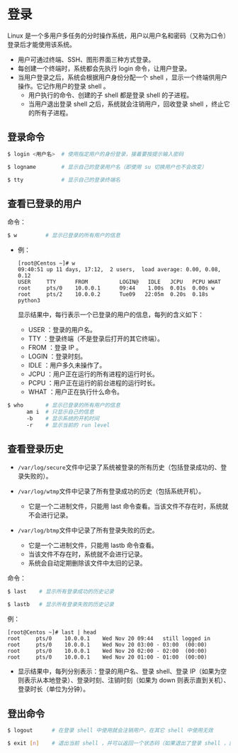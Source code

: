 # 登录

Linux 是一个多用户多任务的分时操作系统，用户以用户名和密码（又称为口令）登录后才能使用该系统。
- 用户可通过终端、SSH、图形界面三种方式登录。
- 每创建一个终端时，系统都会先执行 login 命令，让用户登录。
- 当用户登录之后，系统会根据用户身份分配一个 shell ，显示一个终端供用户操作。它记作用户的登录 shell 。
  - 用户执行的命令、创建的子 shell 都是登录 shell 的子进程。
  - 当用户退出登录 shell 之后，系统就会注销用户，回收登录 shell ，终止它的所有子进程。

## 登录命令

```sh
$ login <用户名>  # 使用指定用户的身份登录，接着要按提示输入密码
```

```sh
$ logname        # 显示自己的登录用户名（即使用 su 切换用户也不会改变）
```

```sh
$ tty            # 显示自己的登录终端名
```

## 查看已登录的用户

命令：

```sh
$ w         # 显示已登录的所有用户的信息
```
- 例：

    ```
    [root@Centos ~]# w
    09:40:51 up 11 days, 17:12,  2 users,  load average: 0.00, 0.08, 0.12
    USER     TTY      FROM          LOGIN@   IDLE   JCPU   PCPU WHAT
    root     pts/0    10.0.0.1      09:44    1.00s  0.01s  0.00s w
    root     pts/2    10.0.0.2      Tue09   22:05m  0.20s  0.18s python3
    ```

    显示结果中，每行表示一个已登录的用户的信息，每列的含义如下：
    - USER ：登录的用户名。
    - TTY ：登录终端（不是登录后打开的其它终端）。
    - FROM ：登录 IP 。
    - LOGIN ：登录时刻。
    - IDLE ：用户多久未操作了。
    - JCPU ：用户正在运行的所有进程的运行时长。
    - PCPU ：用户正在运行的前台进程的运行时长。
    - WHAT ：用户正在执行什么命令。

```sh
$ who       # 显示已登录的所有用户的信息
      am i  # 只显示自己的信息
      -b    # 显示系统的开机时间
      -r    # 显示当前的 run level
```

## 查看登录历史

- `/var/log/secure`文件中记录了系统被登录的所有历史（包括登录成功的、登录失败的）。

- `/var/log/wtmp`文件中记录了所有登录成功的历史（包括系统开机）。
  - 它是一个二进制文件，只能用 last 命令查看。当该文件不存在时，系统就不会进行记录。

- `/var/log/btmp`文件中记录了所有登录失败的历史。
  - 它是一个二进制文件，只能用 lastb 命令查看。
  - 当该文件不存在时，系统就不会进行记录。
  - 系统会自动定期删除该文件中太旧的记录。

命令：

```sh
$ last    # 显示所有登录成功的历史记录
```

```sh
$ lastb   # 显示所有登录失败的历史记录
```

例：

```
[root@Centos ~]# last | head
root     pts/0    10.0.0.1    Wed Nov 20 09:44   still logged in
root     pts/0    10.0.0.1    Wed Nov 20 03:00 - 03:00  (00:00)
root     pts/0    10.0.0.1    Wed Nov 20 02:00 - 02:00  (00:00)
root     pts/0    10.0.0.1    Wed Nov 20 01:00 - 01:00  (00:00)
```

- 显示结果中，每列分别表示：登录的用户名、登录 shell、登录 IP（如果为空则表示从本地登录）、登录时刻、注销时刻（如果为 down 则表示直到关机）、登录时长（单位为分钟）。

## 登出命令

```sh
$ logout      # 在登录 shell 中使用就会注销用户，在其它 shell 中使用无效
```

```sh
$ exit [n]    # 退出当前 shell ，并可以返回一个状态码（如果退出了登录 shell ，就相当于 logout）
```
